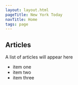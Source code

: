 ```yaml
---
layout: layout.html
pageTitle: New York Today
navTitle: Home
tags: page
---
```


## Articles

A list of articles will appear here

- item one
- item two
- item three
